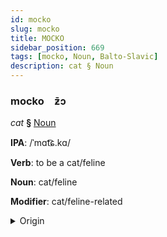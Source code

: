 ```yaml
---
id: mocko
slug: mocko
title: MOCKO
sidebar_position: 669
tags: [mocko, Noun, Balto-Slavic]
description: cat § Noun
---
```


### mocko&emsp;<span kind="abugida">ƶ̄ɔ</span>

*cat* **§** [Noun](../../tags/Noun)

**IPA**: /ˈmɑt͡ɕ.kɑ/

**Verb**: to be a cat/feline

**Noun**: cat/feline

**Modifier**: cat/feline-related

<details>
    <summary>Origin</summary>
    Serbo-Croatian mačka /mât͡ʃka/<br/>
    <em>Balto-Slavic Language Family</em>
</details>